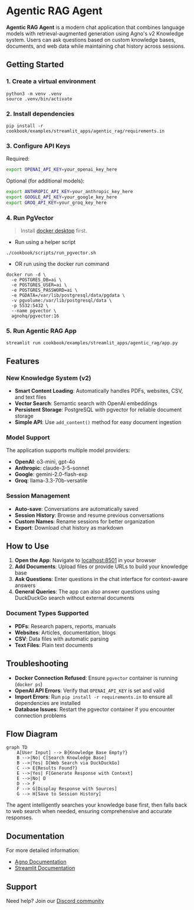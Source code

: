 # Agentic RAG Agent

**Agentic RAG Agent** is a modern chat application that combines language models with retrieval-augmented generation using Agno's v2 Knowledge system. Users can ask questions based on custom knowledge bases, documents, and web data while maintaining chat history across sessions.

## Getting Started

### 1. Create a virtual environment

```shell
python3 -m venv .venv
source .venv/bin/activate
```

### 2. Install dependencies

```shell
pip install -r cookbook/examples/streamlit_apps/agentic_rag/requirements.in
```

### 3. Configure API Keys

Required:
```bash
export OPENAI_API_KEY=your_openai_key_here
```

Optional (for additional models):
```bash
export ANTHROPIC_API_KEY=your_anthropic_key_here
export GOOGLE_API_KEY=your_google_key_here
export GROQ_API_KEY=your_groq_key_here
```

### 4. Run PgVector

> Install [docker desktop](https://docs.docker.com/desktop/install/mac-install/) first.

- Run using a helper script

```shell
./cookbook/scripts/run_pgvector.sh
```

- OR run using the docker run command

```shell
docker run -d \
  -e POSTGRES_DB=ai \
  -e POSTGRES_USER=ai \
  -e POSTGRES_PASSWORD=ai \
  -e PGDATA=/var/lib/postgresql/data/pgdata \
  -v pgvolume:/var/lib/postgresql/data \
  -p 5532:5432 \
  --name pgvector \
  agnohq/pgvector:16
```

### 5. Run Agentic RAG App

```shell
streamlit run cookbook/examples/streamlit_apps/agentic_rag/app.py 
```

## Features

### New Knowledge System (v2)
- **Smart Content Loading**: Automatically handles PDFs, websites, CSV, and text files
- **Vector Search**: Semantic search with OpenAI embeddings
- **Persistent Storage**: PostgreSQL with pgvector for reliable document storage
- **Simple API**: Use `add_content()` method for easy document ingestion

### Model Support
The application supports multiple model providers:
- **OpenAI**: o3-mini, gpt-4o
- **Anthropic**: claude-3-5-sonnet
- **Google**: gemini-2.0-flash-exp  
- **Groq**: llama-3.3-70b-versatile

### Session Management
- **Auto-save**: Conversations are automatically saved
- **Session History**: Browse and resume previous conversations
- **Custom Names**: Rename sessions for better organization
- **Export**: Download chat history as markdown

## How to Use

1. **Open the App**: Navigate to [localhost:8501](http://localhost:8501) in your browser
2. **Add Documents**: Upload files or provide URLs to build your knowledge base
3. **Ask Questions**: Enter questions in the chat interface for context-aware answers
4. **General Queries**: The app can also answer questions using DuckDuckGo search without external documents

### Document Types Supported
- **PDFs**: Research papers, reports, manuals
- **Websites**: Articles, documentation, blogs  
- **CSV**: Data files with automatic parsing
- **Text Files**: Plain text documents

## Troubleshooting

- **Docker Connection Refused**: Ensure `pgvector` container is running (`docker ps`)
- **OpenAI API Errors**: Verify that `OPENAI_API_KEY` is set and valid
- **Import Errors**: Run `pip install -r requirements.in` to ensure all dependencies are installed
- **Database Issues**: Restart the pgvector container if you encounter connection problems

## Flow Diagram

```mermaid
graph TD
    A[User Input] --> B{Knowledge Base Empty?}
    B -->|No| C[Search Knowledge Base]
    B -->|Yes| D[Web Search via DuckDuckGo]
    C --> E{Results Found?}
    E -->|Yes| F[Generate Response with Context]
    E -->|No| D
    D --> F
    F --> G[Display Response with Sources]
    G --> H[Save to Session History]
```

The agent intelligently searches your knowledge base first, then falls back to web search when needed, ensuring comprehensive and accurate responses.

## Documentation

For more detailed information:
- [Agno Documentation](https://docs.agno.com)
- [Streamlit Documentation](https://docs.streamlit.io)

## Support

Need help? Join our [Discord community](https://agno.link/discord)



